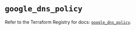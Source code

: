 # `google_dns_policy`

Refer to the Terraform Registry for docs: [`google_dns_policy`](https://registry.terraform.io/providers/hashicorp/google-beta/6.37.0/docs/resources/google_dns_policy).
